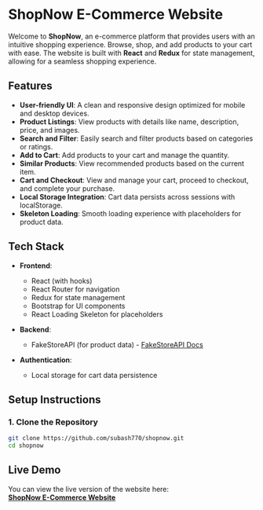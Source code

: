 # ShopNow E-Commerce Website

Welcome to **ShopNow**, an e-commerce platform that provides users with an intuitive shopping experience. Browse, shop, and add products to your cart with ease. The website is built with **React** and **Redux** for state management, allowing for a seamless shopping experience.

## Features

- **User-friendly UI**: A clean and responsive design optimized for mobile and desktop devices.
- **Product Listings**: View products with details like name, description, price, and images.
- **Search and Filter**: Easily search and filter products based on categories or ratings.
- **Add to Cart**: Add products to your cart and manage the quantity.
- **Similar Products**: View recommended products based on the current item.
- **Cart and Checkout**: View and manage your cart, proceed to checkout, and complete your purchase.
- **Local Storage Integration**: Cart data persists across sessions with localStorage.
- **Skeleton Loading**: Smooth loading experience with placeholders for product data.

## Tech Stack

- **Frontend**: 
  - React (with hooks)
  - React Router for navigation
  - Redux for state management
  - Bootstrap for UI components
  - React Loading Skeleton for placeholders

- **Backend**: 
  - FakeStoreAPI (for product data) - [FakeStoreAPI Docs](https://fakestoreapi.com/docs)

- **Authentication**: 
  - Local storage for cart data persistence

## Setup Instructions

### 1. Clone the Repository

```bash
git clone https://github.com/subash770/shopnow.git
cd shopnow
```

## Live Demo

You can view the live version of the website here:  
[**ShopNow E-Commerce Website**](https://shop-now-frontend-one.vercel.app/)
